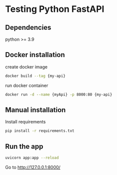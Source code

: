 # Testing Python FastAPI

## Dependencies
python >= 3.9


## Docker installation

create docker image
```bash
docker build --tag {my-api}
```

run docker container
```bash
docker run -d --name {myApi} -p 8000:80 {my-api}
```

## Manual installation

Install requirements
```bash
pip install -r requirements.txt
```

## Run the app

```bash
uvicorn app:app --reload
```

Go to http://127.0.0.1:8000/
